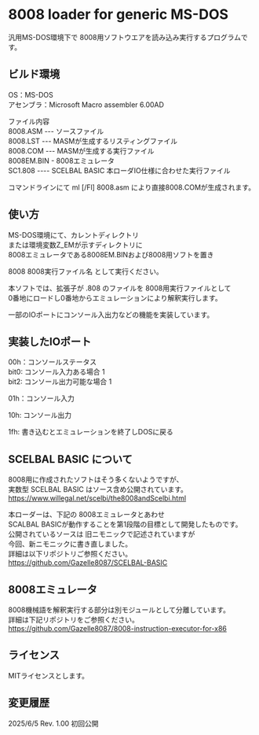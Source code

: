# 8008 loader for generic MS-DOS

汎用MS-DOS環境下で 8008用ソフトウエアを読み込み実行するプログラムです。  

## ビルド環境

OS：MS-DOS  
アセンブラ：Microsoft Macro assembler 6.00AD  

ファイル内容  
8008.ASM --- ソースファイル  
8008.LST --- MASMが生成するリスティングファイル  
8008.COM --- MASMが生成する実行ファイル  
8008EM.BIN - 8008エミュレータ  
SC1.808 ---- SCELBAL BASIC 本ローダIO仕様に合わせた実行ファイル

コマンドラインにて ml [/Fl] 8008.asm
により直接8008.COMが生成されます。

## 使い方

MS-DOS環境にて、カレントディレクトリ  
または環境変数Z_EMが示すディレクトリに  
8008エミュレータである8008EM.BINおよび8008用ソフトを置き  

8008  8008実行ファイル名  として実行ください。  

本ソフトでは、拡張子が .808 のファイルを 8008用実行ファイルとして  
0番地にロードし0番地からエミュレーションにより解釈実行します。  

一部のIOポートにコンソール入出力などの機能を実装しています。  

## 実装したIOポート

00h：コンソールステータス  
bit0: コンソール入力ある場合 1  
bit2: コンソール出力可能な場合 1  

01h：コンソール入力  

10h: コンソール出力  

1fh: 書き込むとエミュレーションを終了しDOSに戻る  

## SCELBAL BASIC について

8008用に作成されたソフトはそう多くないようですが、  
実数型 SCELBAL BASIC はソース含め公開されています。  
https://www.willegal.net/scelbi/the8008andScelbi.html  

本ローダーは、下記の 8008エミュレータとあわせ  
SCALBAL BASICが動作することを第1段階の目標として開発したものです。  
公開されているソースは 旧ニモニックで記述されていますが  
今回、新ニモニックに書き直しました。  
詳細は以下リポジトリご参照ください。  
https://github.com/Gazelle8087/SCELBAL-BASIC

## 8008エミュレータ

8008機械語を解釈実行する部分は別モジュールとして分離しています。  
詳細は下記リポジトリをご参照ください。  
https://github.com/Gazelle8087/8008-instruction-executor-for-x86

## ライセンス

MITライセンスとします。

## 変更履歴
2025/6/5 Rev. 1.00	初回公開

